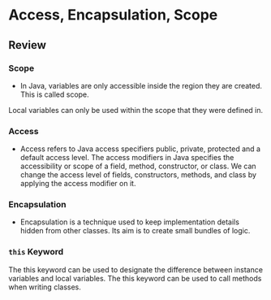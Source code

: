 # Access, Encapsulation, Scope

## Review

### Scope 
- In Java, variables are only accessible inside the region they are created. 
This is called scope.

Local variables can only be used within the scope that they were defined in.

### Access 
- Access refers to Java access specifiers public, private, protected and a default access level.
The access modifiers in Java specifies the accessibility or scope of a field, method, constructor, or class. 
We can change the access level of fields, constructors, methods, and class by applying the access modifier on it. 

### Encapsulation

- Encapsulation is a technique used to keep implementation details hidden from other classes. 
Its aim is to create small bundles of logic.

### `this` Keyword

The this keyword can be used to designate the difference between instance variables and local variables.
The this keyword can be used to call methods when writing classes.